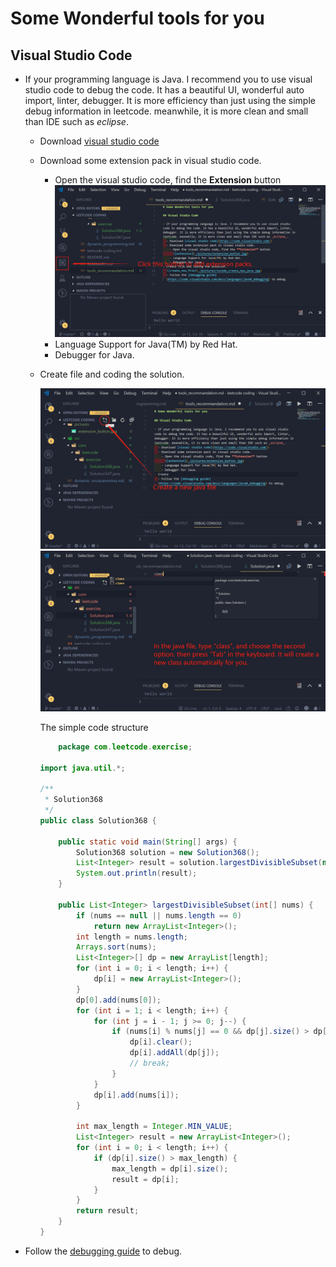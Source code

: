 # Some Wonderful tools for you

## Visual Studio Code

- If your programming language is Java. I recommend you to use visual studio code to debug the code. It has a beautiful UI, wonderful auto import, linter, debugger. It is more efficiency than just using the simple debug information in leetcode. meanwhile, it is more clean and small than IDE such as _eclipse_.

  - Download [visual studio code](https://code.visualstudio.com/)
  - Download some extension pack in visual studio code.
    - Open the visual studio code, find the **Extension** button
      <!-- ![extension](./pictures/extension_button.jpg) <br> -->
      <img src="./pictures/extension_button.jpg" width="792"  /><br>
    - Language Support for Java(TM) by Red Hat.
    - Debugger for Java.
  - Create file and coding the solution.

    <!-- ![create_new_file](./pictures/vscode_create_new_java.jpg) <br> -->
    <img src="./pictures/vscode_create_new_java.jpg" width="792"  />

    <!-- ![create_new_class](./pictures/vscode_create_new_class.jpg) <br> -->
    <img src="./pictures/vscode_create_new_class.jpg" width="792" />

    The simple code structure <br>

    ```java
        package com.leetcode.exercise;

    import java.util.*;

    /**
     * Solution368
     */
    public class Solution368 {

        public static void main(String[] args) {
            Solution368 solution = new Solution368();
            List<Integer> result = solution.largestDivisibleSubset(new int[] { 4, 8, 10, 240 });
            System.out.println(result);
        }

        public List<Integer> largestDivisibleSubset(int[] nums) {
            if (nums == null || nums.length == 0)
                return new ArrayList<Integer>();
            int length = nums.length;
            Arrays.sort(nums);
            List<Integer>[] dp = new ArrayList[length];
            for (int i = 0; i < length; i++) {
                dp[i] = new ArrayList<Integer>();
            }
            dp[0].add(nums[0]);
            for (int i = 1; i < length; i++) {
                for (int j = i - 1; j >= 0; j--) {
                    if (nums[i] % nums[j] == 0 && dp[j].size() > dp[i].size()) {
                        dp[i].clear();
                        dp[i].addAll(dp[j]);
                        // break;
                    }
                }
                dp[i].add(nums[i]);
            }

            int max_length = Integer.MIN_VALUE;
            List<Integer> result = new ArrayList<Integer>();
            for (int i = 0; i < length; i++) {
                if (dp[i].size() > max_length) {
                    max_length = dp[i].size();
                    result = dp[i];
                }
            }
            return result;
        }
    }
    ```

- Follow the [debugging guide](https://code.visualstudio.com/docs/languages/java#_debugging) to debug.
